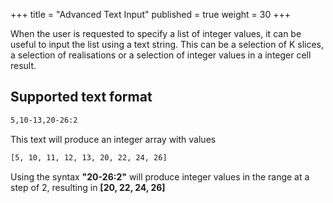 +++
title = "Advanced Text Input"
published = true
weight = 30
+++

When the user is requested to specify a list of integer values, it can be useful to input the list using a text string. This can be a selection of K slices, a selection of realisations or a selection of integer values in a integer cell result.

## Supported text format
```txt
5,10-13,20-26:2
```

This text will produce an integer array with values
```txt
[5, 10, 11, 12, 13, 20, 22, 24, 26]
```

Using the syntax **"20-26:2"** will produce integer values in the range at a step of 2, resulting in **[20, 22, 24, 26]**
